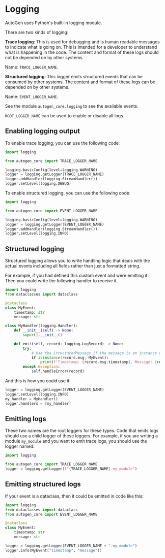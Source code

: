 # Logging

AutoGen uses Python's built-in logging module.

There are two kinds of logging:

**Trace logging**: This is used for debugging and is human readable messages to indicate what is going on. This is intended for a developer to understand what is happening in the code. The content and format of these logs should not be depended on by other systems.

Name: `TRACE_LOGGER_NAME`.

**Structured logging**: This logger emits structured events that can be consumed by other systems. The content and format of these logs can be depended on by other systems.

Name: `EVENT_LOGGER_NAME`.

See the module `autogen_core.logging` to see the available events.

`ROOT_LOGGER_NAME` can be used to enable or disable all logs.

## Enabling logging output

To enable trace logging, you can use the following code:

```python
import logging

from autogen_core import TRACE_LOGGER_NAME

logging.basicConfig(level=logging.WARNING)
logger = logging.getLogger(TRACE_LOGGER_NAME)
logger.addHandler(logging.StreamHandler())
logger.setLevel(logging.DEBUG)
```

To enable structured logging, you can use the following code:

```python
import logging

from autogen_core import EVENT_LOGGER_NAME

logging.basicConfig(level=logging.WARNING)
logger = logging.getLogger(EVENT_LOGGER_NAME)
logger.addHandler(logging.StreamHandler())
logger.setLevel(logging.INFO)
```

## Structured logging

Structured logging allows you to write handling logic that deals with the actual events including all fields rather than just a formatted string.

For example, if you had defined this custom event and were emitting it. Then you could write the following handler to receive it.

```python
import logging
from dataclasses import dataclass

@dataclass
class MyEvent:
    timestamp: str
    message: str

class MyHandler(logging.Handler):
    def __init__(self) -> None:
        super().__init__()

    def emit(self, record: logging.LogRecord) -> None:
        try:
            # Use the StructuredMessage if the message is an instance of it
            if isinstance(record.msg, MyEvent):
                print(f"Timestamp: {record.msg.timestamp}, Message: {record.msg.message}")
        except Exception:
            self.handleError(record)
```

And this is how you could use it:

```python
logger = logging.getLogger(EVENT_LOGGER_NAME)
logger.setLevel(logging.INFO)
my_handler = MyHandler()
logger.handlers = [my_handler]
```

## Emitting logs

These two names are the root loggers for these types. Code that emits logs should use a child logger of these loggers. For example, if you are writing a module `my_module` and you want to emit trace logs, you should use the logger named:

```python
import logging

from autogen_core import TRACE_LOGGER_NAME
logger = logging.getLogger(f"{TRACE_LOGGER_NAME}.my_module")
```

## Emitting structured logs

If your event is a dataclass, then it could be emitted in code like this:

```python
import logging
from dataclasses import dataclass
from autogen_core import EVENT_LOGGER_NAME

@dataclass
class MyEvent:
    timestamp: str
    message: str

logger = logging.getLogger(EVENT_LOGGER_NAME + ".my_module")
logger.info(MyEvent("timestamp", "message"))
```
